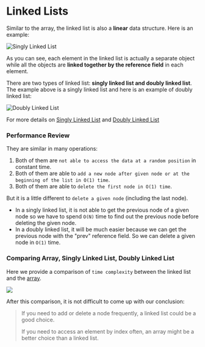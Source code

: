 # Linked Lists

Similar to the array, the linked list is also a **linear** data structure. Here is an example:

![Singly Linked List](https://s3-lc-upload.s3.amazonaws.com/uploads/2018/04/12/screen-shot-2018-04-12-at-152754.png)

As you can see, each element in the linked list is actually a separate object while all the objects are **linked together by the reference field** in each element.

There are two types of linked list: **singly linked list and doubly linked list**. The example above is a singly linked list and here is an example of doubly linked list:

![Doubly Linked List](https://s3-lc-upload.s3.amazonaws.com/uploads/2018/04/17/screen-shot-2018-04-17-at-161130.png)

For more details on [Singly Linked List](singly-linked-list/) and [Doubly Linked List](doubly-linked-list/)

### Performance Review

They are similar in many operations:

1. Both of them are `not able to access the data at a random position` in constant time.
2. Both of them are able to `add a new node after given node or at the beginning of the list in O(1) time`.
3. Both of them are able to `delete the first node in O(1) time`.

But it is a little different to `delete a given node` \(including the last node\).

* In a singly linked list, it is not able to get the previous node of a given node so we have to spend `O(N)` time to find out the previous node before deleting the given node.
* In a doubly linked list, it will be much easier because we can get the previous node with the "prev" reference field. So we can delete a given node in `O(1)` time.

### Comparing Array, Singly Linked List, Doubly Linked List

Here we provide a comparison of `time complexity` between the linked list and the [array](../arrays/).

![](https://assets.leetcode.com/uploads/2020/10/02/comparison_of_time_complexity.png)

After this comparison, it is not difficult to come up with our conclusion:

> If you need to add or delete a node frequently, a linked list could be a good choice.
>
> If you need to access an element by index often, an array might be a better choice than a linked list.







